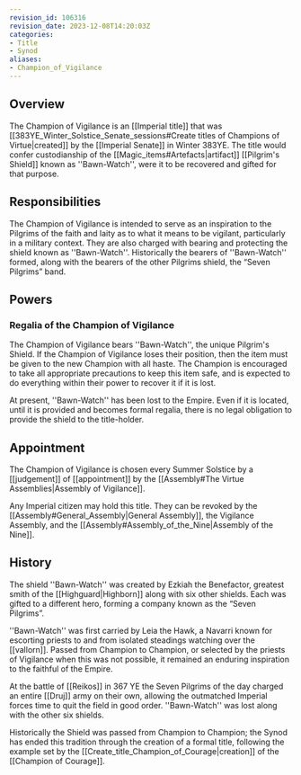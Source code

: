 ```yaml
---
revision_id: 106316
revision_date: 2023-12-08T14:20:03Z
categories:
- Title
- Synod
aliases:
- Champion_of_Vigilance
---
```




## Overview
The Champion of Vigilance is an [[Imperial title]] that was [[383YE_Winter_Solstice_Senate_sessions#Create titles of Champions of Virtue|created]] by the [[Imperial Senate]] in Winter 383YE. The title would confer custodianship of the [[Magic_items#Artefacts|artifact]] [[Pilgrim's Shield]] known as ''Bawn-Watch'', were it to be recovered and gifted for that purpose.

## Responsibilities
The Champion of Vigilance is intended to serve as an inspiration to the Pilgrims of the faith and laity as to what it means to be vigilant, particularly in a military context. They are also charged with bearing and protecting the shield known as ''Bawn-Watch''. Historically the bearers of ''Bawn-Watch'' formed, along with the bearers of the other Pilgrims shield, the “Seven Pilgrims” band. 

## Powers
### Regalia of the Champion of Vigilance
The Champion of Vigilance bears ''Bawn-Watch'', the unique Pilgrim's Shield. If the Champion of Vigilance loses their position, then the item must be given to the new Champion with all haste. The Champion is encouraged to take all appropriate precautions to keep this item safe, and is expected to do everything within their power to recover it if it is lost.

At present, ''Bawn-Watch'' has been lost to the Empire. Even if it is located, until it is provided and becomes formal regalia, there is no legal obligation to provide the shield to the title-holder.

## Appointment
The Champion of Vigilance is chosen every Summer Solstice by a [[judgement]] of [[appointment]] by the [[Assembly#The Virtue Assemblies|Assembly of Vigilance]].

Any Imperial citizen may hold this title. They can be revoked by the [[Assembly#General_Assembly|General Assembly]], the Vigilance Assembly, and the [[Assembly#Assembly_of_the_Nine|Assembly of the Nine]].



## History
The shield ''Bawn-Watch'' was created by Ezkiah the Benefactor, greatest smith of the [[Highguard|Highborn]] along with six other shields. Each was gifted to a different hero, forming a company known as the “Seven Pilgrims”. 

''Bawn-Watch'' was first carried by Leia the Hawk, a Navarri known for escorting priests to and from isolated steadings watching over the [[vallorn]]. Passed from Champion to Champion, or selected by the priests of Vigilance when this was not possible, it remained an enduring inspiration to the faithful of the Empire. 

At the battle of [[Reikos]] in 367 YE the Seven Pilgrims of the day charged an entire [[Druj]] army on their own, allowing the outmatched Imperial forces time to quit the field in good order. ''Bawn-Watch'' was lost along with the other six shields.

Historically the Shield was passed from Champion to Champion; the Synod has ended this tradition through the creation of a formal title, following the example set by the [[Create_title_Champion_of_Courage|creation]] of the [[Champion of Courage]].